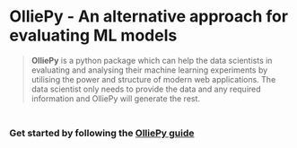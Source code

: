 # OlliePy - An alternative approach for evaluating ML models
> **OlliePy** is a python package which can help the data scientists in
> evaluating and analysing their machine learning experiments by
> utilising the power and structure of modern web applications. 
> The data scientist only needs to provide the data and any required 
> information and OlliePy will generate the rest.

### <br/>Get started by following the [**OlliePy** guide](https://ahmed-mohamed-sn.github.io/olliePy/)

